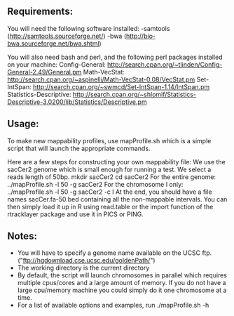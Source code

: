 Requirements:
-------------
You will need the following software installed: 
-samtools (http://samtools.sourceforge.net/)
-bwa (http://bio-bwa.sourceforge.net/bwa.shtml)

You will also need bash and perl, and the following perl packages installed on your machine: 
Config-General: http://search.cpan.org/~tlinden/Config-General-2.49/General.pm
Math-VecStat: http://search.cpan.org/~aspinelli/Math-VecStat-0.08/VecStat.pm
Set-IntSpan: http://search.cpan.org/~swmcd/Set-IntSpan-1.14/IntSpan.pm
Statistics-Descriptive: http://search.cpan.org/~shlomif/Statistics-Descriptive-3.0200/lib/Statistics/Descriptive.pm


Usage:
------
To make new mappability profiles, use mapProfile.sh which is a simple script that will launch the appropriate commands.

Here are a few steps for constructing your own mappability file:
We use the sacCer2 genome which is small enough for running a test. We select a reads length of 50bp.
    mkdir sacCer2
    cd sacCer2
For the entire genome:
    ../mapProfile.sh -l 50 -g sacCer2
For the chromosome I only:
    ../mapProfile.sh -l 50 -g sacCer2 -c I
At the end, you should have a file names sacCer.fa-50.bed containing all the non-mappable intervals.
You can then simply load it up in R using read.table or the import function of the rtracklayer package and use it in PICS or PING.


Notes:
------
- You will have to specify a genome name available on the UCSC ftp. ("ftp://hgdownload.cse.ucsc.edu/goldenPath/")
- The working directory is the current directory 
- By default, the script will launch chromosomes in parallel which requires multiple cpus/cores and a large amount of memory. If you do not have a large cpu/memory machine you could simply do it one chromosome at a time. 
- For a list of available options and examples, run ./mapProfile.sh -h
